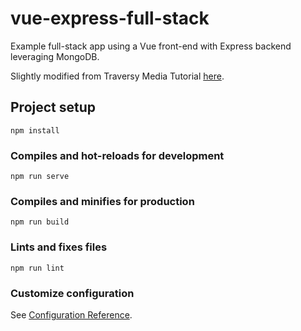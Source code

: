 # vue-express-full-stack

Example full-stack app using a Vue front-end with Express backend leveraging MongoDB.

Slightly modified from Traversy Media Tutorial [here](https://www.youtube.com/watch?v=j55fHUJqtyw&t=204s&ab_channel=TraversyMedia).

## Project setup

```
npm install
```

### Compiles and hot-reloads for development

```
npm run serve
```

### Compiles and minifies for production

```
npm run build
```

### Lints and fixes files

```
npm run lint
```

### Customize configuration

See [Configuration Reference](https://cli.vuejs.org/config/).
